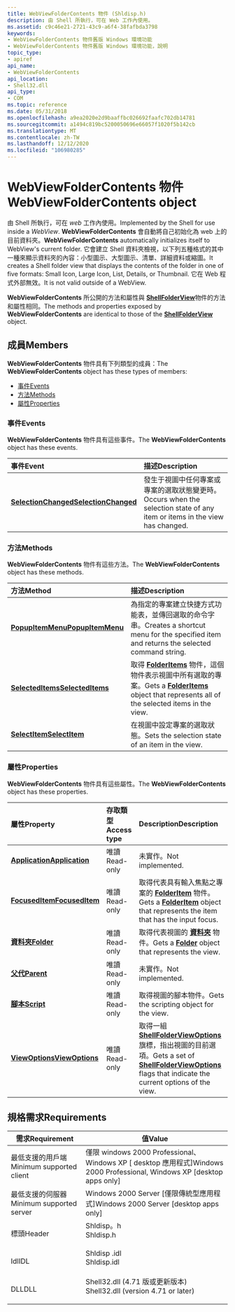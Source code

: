 ```yaml
---
title: WebViewFolderContents 物件 (Shldisp.h)
description: 由 Shell 所執行，可在 Web 工作內使用。
ms.assetid: c9c46e21-2721-43c9-a6f4-38fafbda3798
keywords:
- WebViewFolderContents 物件舊版 Windows 環境功能
- WebViewFolderContents 物件舊版 Windows 環境功能，說明
topic_type:
- apiref
api_name:
- WebViewFolderContents
api_location:
- Shell32.dll
api_type:
- COM
ms.topic: reference
ms.date: 05/31/2018
ms.openlocfilehash: a9ea2020e2d9baaffbc026692faafc702db14781
ms.sourcegitcommit: a1494c819bc5200050696e66057f1020f5b142cb
ms.translationtype: MT
ms.contentlocale: zh-TW
ms.lasthandoff: 12/12/2020
ms.locfileid: "106980285"
---
```

# <a name="webviewfoldercontents-object"></a><span data-ttu-id="d18a3-105">WebViewFolderContents 物件</span><span class="sxs-lookup"><span data-stu-id="d18a3-105">WebViewFolderContents object</span></span>

<span data-ttu-id="d18a3-106">由 Shell 所執行，可在 *web* 工作內使用。</span><span class="sxs-lookup"><span data-stu-id="d18a3-106">Implemented by the Shell for use inside a *WebView*.</span></span> <span data-ttu-id="d18a3-107">**WebViewFolderContents** 會自動將自己初始化為 web 上的目前資料夾。</span><span class="sxs-lookup"><span data-stu-id="d18a3-107">**WebViewFolderContents** automatically initializes itself to WebView's current folder.</span></span> <span data-ttu-id="d18a3-108">它會建立 Shell 資料夾檢視，以下列五種格式的其中一種來顯示資料夾的內容：小型圖示、大型圖示、清單、詳細資料或縮圖。</span><span class="sxs-lookup"><span data-stu-id="d18a3-108">It creates a Shell folder view that displays the contents of the folder in one of five formats: Small Icon, Large Icon, List, Details, or Thumbnail.</span></span> <span data-ttu-id="d18a3-109">它在 Web 程式外部無效。</span><span class="sxs-lookup"><span data-stu-id="d18a3-109">It is not valid outside of a WebView.</span></span>

<span data-ttu-id="d18a3-110">**WebViewFolderContents** 所公開的方法和屬性與 [**ShellFolderView**](/windows/desktop/shell/shellfolderview)物件的方法和屬性相同。</span><span class="sxs-lookup"><span data-stu-id="d18a3-110">The methods and properties exposed by **WebViewFolderContents** are identical to those of the [**ShellFolderView**](/windows/desktop/shell/shellfolderview) object.</span></span>

## <a name="members"></a><span data-ttu-id="d18a3-111">成員</span><span class="sxs-lookup"><span data-stu-id="d18a3-111">Members</span></span>

<span data-ttu-id="d18a3-112">**WebViewFolderContents** 物件具有下列類型的成員：</span><span class="sxs-lookup"><span data-stu-id="d18a3-112">The **WebViewFolderContents** object has these types of members:</span></span>

-   [<span data-ttu-id="d18a3-113">事件</span><span class="sxs-lookup"><span data-stu-id="d18a3-113">Events</span></span>](#events)
-   [<span data-ttu-id="d18a3-114">方法</span><span class="sxs-lookup"><span data-stu-id="d18a3-114">Methods</span></span>](#methods)
-   [<span data-ttu-id="d18a3-115">屬性</span><span class="sxs-lookup"><span data-stu-id="d18a3-115">Properties</span></span>](#properties)

### <a name="events"></a><span data-ttu-id="d18a3-116">事件</span><span class="sxs-lookup"><span data-stu-id="d18a3-116">Events</span></span>

<span data-ttu-id="d18a3-117">**WebViewFolderContents** 物件具有這些事件。</span><span class="sxs-lookup"><span data-stu-id="d18a3-117">The **WebViewFolderContents** object has these events.</span></span>



| <span data-ttu-id="d18a3-118">事件</span><span class="sxs-lookup"><span data-stu-id="d18a3-118">Event</span></span>                                                              | <span data-ttu-id="d18a3-119">描述</span><span class="sxs-lookup"><span data-stu-id="d18a3-119">Description</span></span>                                                                              |
|:-------------------------------------------------------------------|:-----------------------------------------------------------------------------------------|
| [<span data-ttu-id="d18a3-120">**SelectionChanged**</span><span class="sxs-lookup"><span data-stu-id="d18a3-120">**SelectionChanged**</span></span>](webviewfoldercontents-selectionchanged.md) | <span data-ttu-id="d18a3-121">發生于視圖中任何專案或專案的選取狀態變更時。</span><span class="sxs-lookup"><span data-stu-id="d18a3-121">Occurs when the selection state of any item or items in the view has changed.</span></span><br/> |



 

### <a name="methods"></a><span data-ttu-id="d18a3-122">方法</span><span class="sxs-lookup"><span data-stu-id="d18a3-122">Methods</span></span>

<span data-ttu-id="d18a3-123">**WebViewFolderContents** 物件有這些方法。</span><span class="sxs-lookup"><span data-stu-id="d18a3-123">The **WebViewFolderContents** object has these methods.</span></span>



| <span data-ttu-id="d18a3-124">方法</span><span class="sxs-lookup"><span data-stu-id="d18a3-124">Method</span></span>                                                       | <span data-ttu-id="d18a3-125">描述</span><span class="sxs-lookup"><span data-stu-id="d18a3-125">Description</span></span>                                                                                                          |
|:-------------------------------------------------------------|:---------------------------------------------------------------------------------------------------------------------|
| [<span data-ttu-id="d18a3-126">**PopupItemMenu**</span><span class="sxs-lookup"><span data-stu-id="d18a3-126">**PopupItemMenu**</span></span>](webviewfoldercontents-popupitemmenu.md) | <span data-ttu-id="d18a3-127">為指定的專案建立快捷方式功能表，並傳回選取的命令字串。</span><span class="sxs-lookup"><span data-stu-id="d18a3-127">Creates a shortcut menu for the specified item and returns the selected command string.</span></span><br/>                   |
| [<span data-ttu-id="d18a3-128">**SelectedItems**</span><span class="sxs-lookup"><span data-stu-id="d18a3-128">**SelectedItems**</span></span>](webviewfoldercontents-selecteditems.md) | <span data-ttu-id="d18a3-129">取得 [**FolderItems**](../shell/folderitems.md) 物件，這個物件表示視圖中所有選取的專案。</span><span class="sxs-lookup"><span data-stu-id="d18a3-129">Gets a [**FolderItems**](../shell/folderitems.md) object that represents all of the selected items in the view.</span></span><br/> |
| [<span data-ttu-id="d18a3-130">**SelectItem**</span><span class="sxs-lookup"><span data-stu-id="d18a3-130">**SelectItem**</span></span>](webviewfoldercontents-selectitem.md)       | <span data-ttu-id="d18a3-131">在視圖中設定專案的選取狀態。</span><span class="sxs-lookup"><span data-stu-id="d18a3-131">Sets the selection state of an item in the view.</span></span><br/>                                                          |



 

### <a name="properties"></a><span data-ttu-id="d18a3-132">屬性</span><span class="sxs-lookup"><span data-stu-id="d18a3-132">Properties</span></span>

<span data-ttu-id="d18a3-133">**WebViewFolderContents** 物件具有這些屬性。</span><span class="sxs-lookup"><span data-stu-id="d18a3-133">The **WebViewFolderContents** object has these properties.</span></span>



| <span data-ttu-id="d18a3-134">屬性</span><span class="sxs-lookup"><span data-stu-id="d18a3-134">Property</span></span>                                                            | <span data-ttu-id="d18a3-135">存取類型</span><span class="sxs-lookup"><span data-stu-id="d18a3-135">Access type</span></span>          | <span data-ttu-id="d18a3-136">Description</span><span class="sxs-lookup"><span data-stu-id="d18a3-136">Description</span></span>                                                                                                                              |
|:--------------------------------------------------------------------|:---------------------|:-----------------------------------------------------------------------------------------------------------------------------------------|
| [<span data-ttu-id="d18a3-137">**Application**</span><span class="sxs-lookup"><span data-stu-id="d18a3-137">**Application**</span></span>](webviewfoldercontents-application.md)<br/> | <span data-ttu-id="d18a3-138">唯讀</span><span class="sxs-lookup"><span data-stu-id="d18a3-138">Read-only</span></span><br/> | <span data-ttu-id="d18a3-139">未實作。</span><span class="sxs-lookup"><span data-stu-id="d18a3-139">Not implemented.</span></span><br/>                                                                                                              |
| [<span data-ttu-id="d18a3-140">**FocusedItem**</span><span class="sxs-lookup"><span data-stu-id="d18a3-140">**FocusedItem**</span></span>](webviewfoldercontents-focuseditem.md)<br/> | <span data-ttu-id="d18a3-141">唯讀</span><span class="sxs-lookup"><span data-stu-id="d18a3-141">Read-only</span></span><br/> | <span data-ttu-id="d18a3-142">取得代表具有輸入焦點之專案的 [**FolderItem**](../shell/folderitem.md) 物件。</span><span class="sxs-lookup"><span data-stu-id="d18a3-142">Gets a [**FolderItem**](../shell/folderitem.md) object that represents the item that has the input focus.</span></span><br/>                           |
| [<span data-ttu-id="d18a3-143">**資料夾**</span><span class="sxs-lookup"><span data-stu-id="d18a3-143">**Folder**</span></span>](webviewfoldercontents-folder.md)<br/>           | <span data-ttu-id="d18a3-144">唯讀</span><span class="sxs-lookup"><span data-stu-id="d18a3-144">Read-only</span></span><br/> | <span data-ttu-id="d18a3-145">取得代表視圖的 [**資料夾**](../shell/folder.md) 物件。</span><span class="sxs-lookup"><span data-stu-id="d18a3-145">Gets a [**Folder**](../shell/folder.md) object that represents the view.</span></span><br/>                                                            |
| [<span data-ttu-id="d18a3-146">**父代**</span><span class="sxs-lookup"><span data-stu-id="d18a3-146">**Parent**</span></span>](webviewfoldercontents-parent.md)<br/>           | <span data-ttu-id="d18a3-147">唯讀</span><span class="sxs-lookup"><span data-stu-id="d18a3-147">Read-only</span></span><br/> | <span data-ttu-id="d18a3-148">未實作。</span><span class="sxs-lookup"><span data-stu-id="d18a3-148">Not implemented.</span></span><br/>                                                                                                              |
| [<span data-ttu-id="d18a3-149">**腳本**</span><span class="sxs-lookup"><span data-stu-id="d18a3-149">**Script**</span></span>](webviewfoldercontents-script.md)<br/>           | <span data-ttu-id="d18a3-150">唯讀</span><span class="sxs-lookup"><span data-stu-id="d18a3-150">Read-only</span></span><br/> | <span data-ttu-id="d18a3-151">取得視圖的腳本物件。</span><span class="sxs-lookup"><span data-stu-id="d18a3-151">Gets the scripting object for the view.</span></span><br/>                                                                                       |
| [<span data-ttu-id="d18a3-152">**ViewOptions**</span><span class="sxs-lookup"><span data-stu-id="d18a3-152">**ViewOptions**</span></span>](webviewfoldercontents-viewoptions.md)<br/> | <span data-ttu-id="d18a3-153">唯讀</span><span class="sxs-lookup"><span data-stu-id="d18a3-153">Read-only</span></span><br/> | <span data-ttu-id="d18a3-154">取得一組 [**ShellFolderViewOptions**](/windows/desktop/api/shldisp/ne-shldisp-shellfolderviewoptions) 旗標，指出視圖的目前選項。</span><span class="sxs-lookup"><span data-stu-id="d18a3-154">Gets a set of [**ShellFolderViewOptions**](/windows/desktop/api/shldisp/ne-shldisp-shellfolderviewoptions) flags that indicate the current options of the view.</span></span><br/> |



 

## <a name="requirements"></a><span data-ttu-id="d18a3-155">規格需求</span><span class="sxs-lookup"><span data-stu-id="d18a3-155">Requirements</span></span>



| <span data-ttu-id="d18a3-156">需求</span><span class="sxs-lookup"><span data-stu-id="d18a3-156">Requirement</span></span> | <span data-ttu-id="d18a3-157">值</span><span class="sxs-lookup"><span data-stu-id="d18a3-157">Value</span></span> |
|-------------------------------------|----------------------------------------------------------------------------------------------------------------|
| <span data-ttu-id="d18a3-158">最低支援的用戶端</span><span class="sxs-lookup"><span data-stu-id="d18a3-158">Minimum supported client</span></span><br/> | <span data-ttu-id="d18a3-159">僅限 windows 2000 Professional、Windows XP \[ desktop 應用程式\]</span><span class="sxs-lookup"><span data-stu-id="d18a3-159">Windows 2000 Professional, Windows XP \[desktop apps only\]</span></span><br/>                                         |
| <span data-ttu-id="d18a3-160">最低支援的伺服器</span><span class="sxs-lookup"><span data-stu-id="d18a3-160">Minimum supported server</span></span><br/> | <span data-ttu-id="d18a3-161">Windows 2000 Server \[僅限傳統型應用程式\]</span><span class="sxs-lookup"><span data-stu-id="d18a3-161">Windows 2000 Server \[desktop apps only\]</span></span><br/>                                                           |
| <span data-ttu-id="d18a3-162">標頭</span><span class="sxs-lookup"><span data-stu-id="d18a3-162">Header</span></span><br/>                   | <dl> <span data-ttu-id="d18a3-163"><dt>Shldisp。h</dt></span><span class="sxs-lookup"><span data-stu-id="d18a3-163"><dt>Shldisp.h</dt></span></span> </dl>                           |
| <span data-ttu-id="d18a3-164">Idl</span><span class="sxs-lookup"><span data-stu-id="d18a3-164">IDL</span></span><br/>                      | <dl> <span data-ttu-id="d18a3-165"><dt>Shldisp .idl</dt></span><span class="sxs-lookup"><span data-stu-id="d18a3-165"><dt>Shldisp.idl</dt></span></span> </dl>                         |
| <span data-ttu-id="d18a3-166">DLL</span><span class="sxs-lookup"><span data-stu-id="d18a3-166">DLL</span></span><br/>                      | <dl> <span data-ttu-id="d18a3-167"><dt>Shell32.dll (4.71 版或更新版本) </dt></span><span class="sxs-lookup"><span data-stu-id="d18a3-167"><dt>Shell32.dll (version 4.71 or later)</dt></span></span> </dl> |



 

